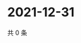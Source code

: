# 2021-12-31

共 0 条

<!-- BEGIN WEIBO -->
<!-- 最后更新时间 Fri Dec 31 2021 13:14:45 GMT+0800 (China Standard Time) -->

<!-- END WEIBO -->
